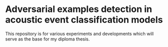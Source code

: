 # Adversarial examples detection in acoustic event classification models
This repository is for various experiments and developments which will serve as the base for my diploma thesis.